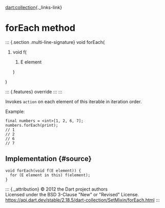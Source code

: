 [dart:collection](../../dart-collection/dart-collection-library){._links-link}

forEach method
==============

::: {.section .multi-line-signature}
void forEach(

1.  void f(
    1.  E element

    )

)

::: {.features}
override
:::
:::

Invokes `action` on each element of this iterable in iteration order.

Example:

``` {.language-dart data-language="dart"}
final numbers = <int>[1, 2, 6, 7];
numbers.forEach(print);
// 1
// 2
// 6
// 7
```

Implementation {#source}
--------------

``` {.language-dart data-language="dart"}
void forEach(void f(E element)) {
  for (E element in this) f(element);
}
```

::: {._attribution}
© 2012 the Dart project authors\
Licensed under the BSD 3-Clause \"New\" or \"Revised\" License.\
<https://api.dart.dev/stable/2.18.5/dart-collection/SetMixin/forEach.html>
:::
